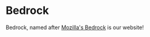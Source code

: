 # Bedrock
Bedrock, named after [Mozilla's Bedrock](https://github.com/Mozilla/Bedrock) is our website!
